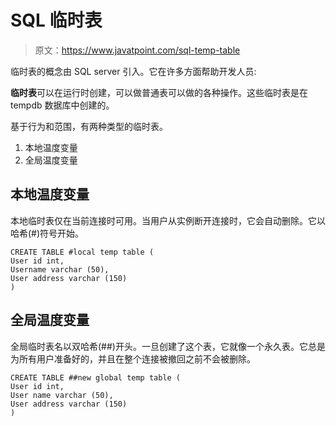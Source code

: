 # SQL 临时表

> 原文：<https://www.javatpoint.com/sql-temp-table>

临时表的概念由 SQL server 引入。它在许多方面帮助开发人员:

**临时表**可以在运行时创建，可以做普通表可以做的各种操作。这些临时表是在 tempdb 数据库中创建的。

基于行为和范围，有两种类型的临时表。

1.  本地温度变量
2.  全局温度变量

## 本地温度变量

本地临时表仅在当前连接时可用。当用户从实例断开连接时，它会自动删除。它以哈希(#)符号开始。

```
CREATE TABLE #local temp table (
User id int,
Username varchar (50),
User address varchar (150)
)

```

## 全局温度变量

全局临时表名以双哈希(##)开头。一旦创建了这个表，它就像一个永久表。它总是为所有用户准备好的，并且在整个连接被撤回之前不会被删除。

```
CREATE TABLE ##new global temp table (
User id int,
User name varchar (50),
User address varchar (150)
)

```